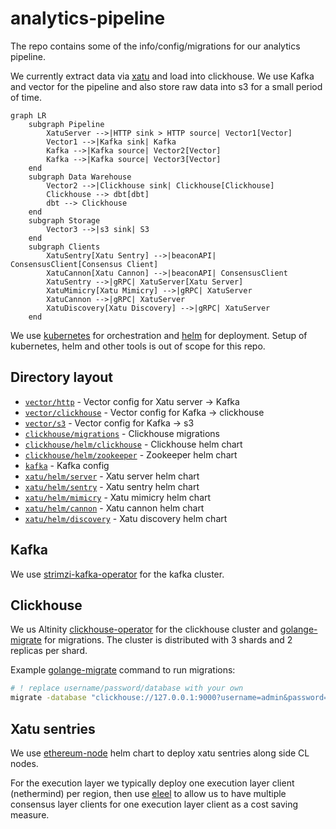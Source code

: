# analytics-pipeline

The repo contains some of the info/config/migrations for our analytics pipeline.

We currently extract data via [xatu](https://github.com/ethpandaops/xatu) and load into clickhouse. We use Kafka and vector for the pipeline and also store raw data into s3 for a small period of time.

```mermaid
graph LR
    subgraph Pipeline
        XatuServer -->|HTTP sink > HTTP source| Vector1[Vector]
        Vector1 -->|Kafka sink| Kafka
        Kafka -->|Kafka source| Vector2[Vector]
        Kafka -->|Kafka source| Vector3[Vector]
    end
    subgraph Data Warehouse
        Vector2 -->|Clickhouse sink| Clickhouse[Clickhouse]
        Clickhouse --> dbt[dbt]
        dbt --> Clickhouse
    end
    subgraph Storage
        Vector3 -->|s3 sink| S3
    end
    subgraph Clients
        XatuSentry[Xatu Sentry] -->|beaconAPI| ConsensusClient[Consensus Client]
        XatuCannon[Xatu Cannon] -->|beaconAPI| ConsensusClient
        XatuSentry -->|gRPC| XatuServer[Xatu Server]
        XatuMimicry[Xatu Mimicry] -->|gRPC| XatuServer
        XatuCannon -->|gRPC| XatuServer
        XatuDiscovery[Xatu Discovery] -->|gRPC| XatuServer
    end
```

We use [kubernetes](https://kubernetes.io/) for orchestration and [helm](https://helm.sh/) for deployment. Setup of kubernetes, helm and other tools is out of scope for this repo.

## Directory layout

- [`vector/http`](./vector/http) - Vector config for Xatu server -> Kafka
- [`vector/clickhouse`](./vector/kclickhousefka) - Vector config for Kafka -> clickhouse
- [`vector/s3`](./vector/s3) - Vector config for Kafka -> s3
- [`clickhouse/migrations`](./clickhouse/migrations) - Clickhouse migrations
- [`clickhouse/helm/clickhouse`](./clickhouse/helm/clickhouse/) - Clickhouse helm chart
- [`clickhouse/helm/zookeeper`](./clickhouse/helm/zookeeper/) - Zookeeper helm chart
- [`kafka`](./kafka) - Kafka config
- [`xatu/helm/server`](./xatu/server) - Xatu server helm chart
- [`xatu/helm/sentry`](./xatu/sentry) - Xatu sentry helm chart
- [`xatu/helm/mimicry`](./xatu/mimicry) - Xatu mimicry helm chart
- [`xatu/helm/cannon`](./xatu/cannon) - Xatu cannon helm chart
- [`xatu/helm/discovery`](./xatu/discovery) - Xatu discovery helm chart

## Kafka

We use [strimzi-kafka-operator](https://github.com/strimzi/strimzi-kafka-operator) for the kafka cluster.

## Clickhouse

We us Altinity [clickhouse-operator](https://github.com/Altinity/clickhouse-operator) for the clickhouse cluster and [golange-migrate](https://github.com/golang-migrate/migrate) for migrations. The cluster is distributed with 3 shards and 2 replicas per shard.

Example [golange-migrate](https://github.com/golang-migrate/migrate) command to run migrations:
```bash
# ! replace username/password/database with your own
migrate -database "clickhouse://127.0.0.1:9000?username=admin&password=XYZ&database=default&x-multi-statement=true&x-cluster-name='{cluster}'&x-migrations-table-engine=ReplicatedMergeTree" -path ./clickhouse/migrations up
```

## Xatu sentries

We use [ethereum-node](https://github.com/ethpandaops/ethereum-helm-charts/tree/master/charts/ethereum-node) helm chart to deploy xatu sentries along side CL nodes.

For the execution layer we typically deploy one execution layer client (nethermind) per region, then use [eleel](https://github.com/sigp/eleel) to allow us to have multiple consensus layer clients for one execution layer client as a cost saving measure.
